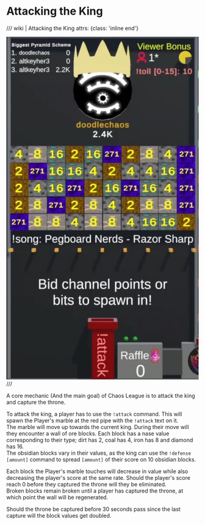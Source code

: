 # Attacking the King

/// wiki | Attacking the King
    attrs: {class: 'inline end'}

![attack](../assets/images/throne.jpg)
///

A core mechanic (And the main goal) of Chaos League is to attack the king and capture the throne.

To attack the king, a player has to use the `!attack` command. This will spawn the Player's marble at the red pipe with the `!attack` text on it.  
The marble will move up towards the current king. During their move will they encounter a wall of ore blocks. Each block has a nase value corresponding to their type; dirt has 2, coal has 4, iron has 8 and diamond has 16.  
The obsidian blocks vary in their values, as the king can use the `!defense [amount]` command to spread `[amount]` of their score on 10 obsidian blocks.

Each block the Player's marble touches will decrease in value while also decreasing the player's score at the same rate. Should the player's score reach 0 before they captured the throne will they be eliminated.  
Broken blocks remain broken until a player has captured the throne, at which point the wall will be regenerated.

Should the throne be captured before 30 seconds pass since the last capture will the block values get doubled.